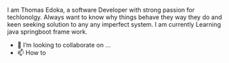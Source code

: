 I am Thomas Edoka, a software Developer with strong passion for techlonolgy. 
Always want to know why things behave they way they do and keen seeking solution to any any imperfect system.
I am currently Learning java springboot frame work.
- 💞️ I’m looking to collaborate on ...
- 📫 How to

<!---
Edoka30/Edoka30 is a ✨ special ✨ repository because its `README.md` (this file) appears on your GitHub profile.
You can click the Preview link to take a look at your changes.
--->
